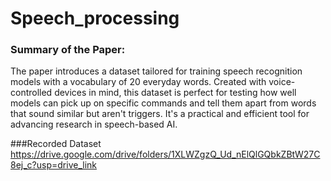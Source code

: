 # Speech_processing
### Summary of the Paper:
The paper introduces a dataset tailored for training speech recognition models with a vocabulary of 20 everyday words. Created with voice-controlled devices in mind, this dataset is perfect for testing how well models can pick up on specific commands and tell them apart from words that sound similar but aren't triggers. It's a practical and efficient tool for advancing research in speech-based AI.

###Recorded Dataset 
https://drive.google.com/drive/folders/1XLWZgzQ_Ud_nElQlGQbkZBtW27C8ej_c?usp=drive_link
